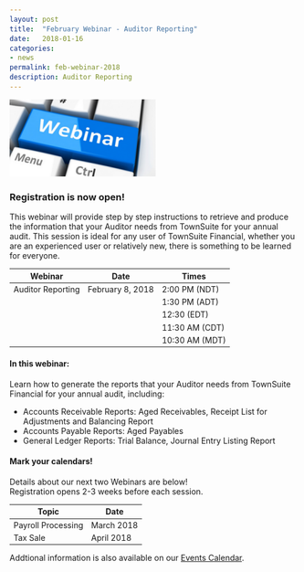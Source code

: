 ```yaml
---
layout: post
title:  "February Webinar - Auditor Reporting"
date:   2018-01-16
categories:
- news
permalink: feb-webinar-2018
description: Auditor Reporting
---
```


![Webinar](/images/webinar.png "Webinar")


### **Registration is now open!** 

This webinar will provide step by step instructions to retrieve and produce the information that your Auditor needs from TownSuite for your annual audit.  This session is ideal for any user of TownSuite Financial, whether you are an experienced user or relatively new, there is something to be learned for everyone.


| Webinar | Date | Times |
| ---- | ---- | ---- |
| Auditor Reporting | February 8, 2018 | 2:00 PM (NDT) |
| | | 1:30 PM (ADT) |
| | | 12:30 (EDT) |
| | | 11:30 AM (CDT) |
| | | 10:30 AM (MDT) |

#### **In this webinar:**  

Learn how to generate the reports that your Auditor needs from TownSuite Financial for your annual audit, including: 

- Accounts Receivable Reports:  Aged Receivables, Receipt List for Adjustments and Balancing Report
- Accounts Payable Reports:  Aged Payables
- General Ledger Reports:  Trial Balance, Journal Entry Listing Report

#### **Mark your calendars!**

Details about our next two Webinars are below!  
Registration opens 2-3 weeks before each session.

| Topic | Date |
| ---- | ---- |
| Payroll Processing | March 2018 |
| Tax Sale | April 2018 |

Addtional information is also available on our [Events Calendar](https://townsuite.com/events).

